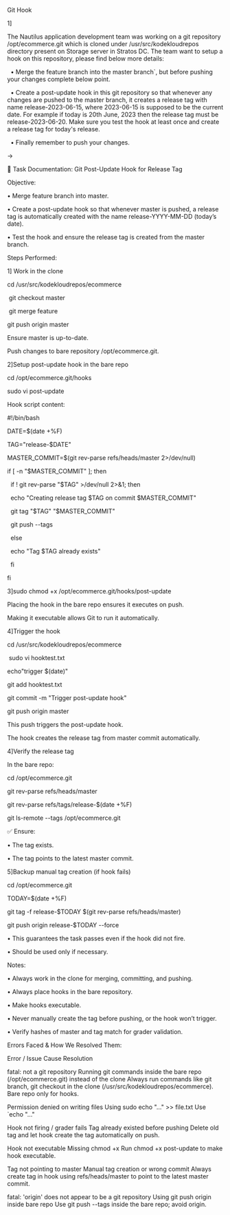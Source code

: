 Git Hook 



1]

The Nautilus application development team was working on a git repository /opt/ecommerce.git which is cloned under /usr/src/kodekloudrepos directory present on Storage server in Stratos DC. The team want to setup a hook on this repository, please find below more details:

&nbsp;	• Merge the feature branch into the master branch`, but before pushing your changes complete below point.

&nbsp;	• Create a post-update hook in this git repository so that whenever any changes are pushed to the master branch, it creates a release tag with name release-2023-06-15, where 2023-06-15 is supposed to be the current date. For example if today is 20th June, 2023 then the release tag must be release-2023-06-20. Make sure you test the hook at least once and create a release tag for today's release.

&nbsp;	• Finally remember to push your changes.



->



📄 Task Documentation: Git Post-Update Hook for Release Tag



Objective:



• Merge feature branch into master.

• Create a post-update hook so that whenever master is pushed, a release tag is automatically created with the name release-YYYY-MM-DD (today’s date).

• Test the hook and ensure the release tag is created from the master branch.





Steps Performed:



1] Work in the clone

cd /usr/src/kodekloudrepos/ecommerce

&nbsp;git checkout master

&nbsp;git merge feature

git push origin master



Ensure master is up-to-date.

Push changes to bare repository /opt/ecommerce.git.



2]Setup post-update hook in the bare repo

cd /opt/ecommerce.git/hooks

sudo vi post-update



Hook script content:

\#!/bin/bash

DATE=$(date +%F)

TAG="release-$DATE"

MASTER\_COMMIT=$(git rev-parse refs/heads/master 2>/dev/null)



if \[ -n "$MASTER\_COMMIT" ]; then

&nbsp;   if ! git rev-parse "$TAG" >/dev/null 2>\&1; then

&nbsp;       echo "Creating release tag $TAG on commit $MASTER\_COMMIT"

&nbsp;       git tag "$TAG" "$MASTER\_COMMIT"

&nbsp;       git push --tags

&nbsp;   else

&nbsp;       echo "Tag $TAG already exists"

&nbsp;   fi

fi



3]sudo chmod +x /opt/ecommerce.git/hooks/post-update

Placing the hook in the bare repo ensures it executes on push.

Making it executable allows Git to run it automatically.



4]Trigger the hook

cd /usr/src/kodekloudrepos/ecommerce



&nbsp;sudo vi  hooktest.txt

echo"trigger $(date)" 



git add hooktest.txt

git commit -m "Trigger post-update hook"

git push origin master



This push triggers the post-update hook.

The hook creates the release tag from master commit automatically.



4]Verify the release tag

In the bare repo:



cd /opt/ecommerce.git

git rev-parse refs/heads/master

git rev-parse refs/tags/release-$(date +%F)



git ls-remote --tags /opt/ecommerce.git



✅ Ensure:

• The tag exists.

• The tag points to the latest master commit.





5]Backup manual tag creation (if hook fails)



cd /opt/ecommerce.git

TODAY=$(date +%F)

git tag -f release-$TODAY $(git rev-parse refs/heads/master)

git push origin release-$TODAY --force



• This guarantees the task passes even if the hook did not fire.

• Should be used only if necessary.





Notes:

• Always work in the clone for merging, committing, and pushing.

• Always place hooks in the bare repository.

• Make hooks executable.

• Never manually create the tag before pushing, or the hook won’t trigger.

• Verify hashes of master and tag match for grader validation.





Errors Faced \& How We Resolved Them:



Error / Issue	Cause	Resolution

fatal: not a git repository	Running git commands inside the bare repo (/opt/ecommerce.git) instead of the clone	Always run commands like git branch, git checkout in the clone (/usr/src/kodekloudrepos/ecommerce). Bare repo only for hooks.

Permission denied on writing files	Using sudo echo "..." >> file.txt	Use `echo "..."

Hook not firing / grader fails	Tag already existed before pushing	Delete old tag and let hook create the tag automatically on push.

Hook not executable	Missing chmod +x	Run chmod +x post-update to make hook executable.

Tag not pointing to master	Manual tag creation or wrong commit	Always create tag in hook using refs/heads/master to point to the latest master commit.

fatal: 'origin' does not appear to be a git repository	Using git push origin inside bare repo	Use git push --tags inside the bare repo; avoid origin.







